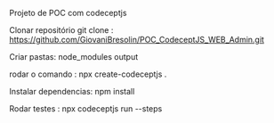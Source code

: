 Projeto de POC com codeceptjs

Clonar repositório git clone : https://github.com/GiovaniBresolin/POC_CodeceptJS_WEB_Admin.git

Criar pastas:
node_modules
output

rodar o comando :
npx create-codeceptjs .


Instalar dependencias:
npm install

Rodar testes : 
npx codeceptjs run --steps

